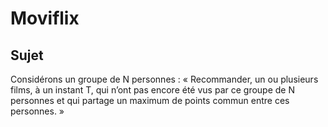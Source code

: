 # Moviflix

## Sujet

Considérons un groupe de N personnes :
« Recommander, un ou plusieurs films, à un instant T, qui n’ont pas encore été vus par ce groupe de N personnes et qui partage un maximum de points commun entre ces personnes. »
